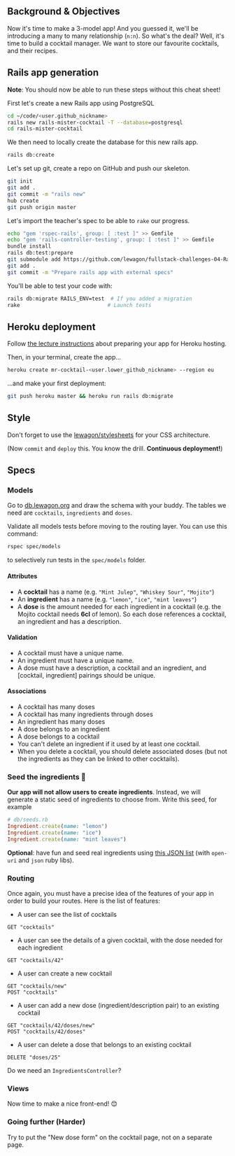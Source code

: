 ## Background & Objectives

Now it's time to make a 3-model app! And you guessed it, we'll be introducing a many to
many relationship (`n:n`). So what's the deal? Well, it's time to build a cocktail
manager. We want to store our favourite cocktails, and their recipes.

## Rails app generation

**Note**: You should now be able to run these steps without this cheat sheet!

First let's create a new Rails app using PostgreSQL

```bash
cd ~/code/<user.github_nickname>
rails new rails-mister-cocktail -T --database=postgresql
cd rails-mister-cocktail
```

We then need to locally create the database for this new rails app.

```bash
rails db:create
```

Let's set up git, create a repo on GitHub and push our skeleton.

```bash
git init
git add .
git commit -m "rails new"
hub create
git push origin master
```

Let's import the teacher's spec to be able to `rake` our progress.

```bash
echo "gem 'rspec-rails', group: [ :test ]" >> Gemfile
echo "gem 'rails-controller-testing', group: [ :test ]" >> Gemfile
bundle install
rails db:test:prepare
git submodule add https://github.com/lewagon/fullstack-challenges-04-Rails-mister-cocktail-specs.git spec
git add .
git commit -m "Prepare rails app with external specs"
```

You'll be able to test your code with:

```bash
rails db:migrate RAILS_ENV=test  # If you added a migration
rake                            # Launch tests
```

## Heroku deployment

Follow [the lecture instructions](https://karr.lewagon.org/lectures/rails/04-hosting-deployment/#/1/12) about preparing your app for Heroku hosting.

Then, in your terminal, create the app...

```bash
heroku create mr-cocktail-<user.lower_github_nickname> --region eu
```

...and make your first deployment:

```bash
git push heroku master && heroku run rails db:migrate
```

## Style

Don't forget to use the [lewagon/stylesheets](https://github.com/lewagon/rails-stylesheets)
for your CSS architecture.

(Now `commit` and `deploy` this. You know the drill. **Continuous deployment!**)

## Specs

### Models

Go to [db.lewagon.org](http://db.lewagon.org) and draw the schema with your buddy. The tables
we need are `cocktails`, `ingredients` and `doses`.

Validate all models tests before moving to the routing layer. You can use this command:

```bash
rspec spec/models
```

to selectively run tests in the `spec/models` folder.

#### Attributes

- A **cocktail** has a name (e.g. `"Mint Julep"`, `"Whiskey Sour"`, `"Mojito"`)
- An **ingredient** has a name (e.g. `"lemon"`, `"ice"`, `"mint leaves"`)
- A **dose** is the amount needed for each ingredient in a cocktail (e.g. the Mojito cocktail needs **6cl** of lemon). So each dose references a cocktail, an ingredient and has a description.

#### Validation

- A cocktail must have a unique name.
- An ingredient must have a unique name.
- A dose must have a description, a cocktail and an ingredient, and [cocktail, ingredient] pairings should be unique.

#### Associations

- A cocktail has many doses
- A cocktail has many ingredients through doses
- An ingredient has many doses
- A dose belongs to an ingredient
- A dose belongs to a cocktail
- You can't delete an ingredient if it used by at least one cocktail.
- When you delete a cocktail, you should delete associated doses (but not the ingredients as they can be linked to other cocktails).

### Seed the ingredients 🍋

**Our app will not allow users to create ingredients**.
Instead, we will generate a static seed of ingredients to choose from.
Write this seed, for example

```ruby
# db/seeds.rb
Ingredient.create(name: "lemon")
Ingredient.create(name: "ice")
Ingredient.create(name: "mint leaves")
```

**Optional**: have fun and seed real ingredients using [this JSON list](http://www.thecocktaildb.com/api/json/v1/1/list.php?i=list) (with `open-uri` and `json` ruby libs).

### Routing

Once again, you must have a precise idea of the features of your app in order to build your routes. Here is the list of features:

- A user can see the list of cocktails

```
GET "cocktails"
```

- A user can see the details of a given cocktail, with the dose needed for each ingredient

```
GET "cocktails/42"
```

- A user can create a new cocktail

```
GET "cocktails/new"
POST "cocktails"
```

- A user can add a new dose (ingredient/description pair) to an existing cocktail

```
GET "cocktails/42/doses/new"
POST "cocktails/42/doses"
```

- A user can delete a dose that belongs to an existing cocktail

```
DELETE "doses/25"
```

Do we need an `IngredientsController`?

### Views

Now time to make a nice front-end! 😊

### Going further (Harder)

Try to put the "New dose form" on the cocktail page, not on a separate page.
